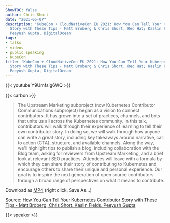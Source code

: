 ```yaml
---
ShowTOC: false
author: Chris Short
date: "2021-05-07"
description: 'KubeCon + CloudNativeCon EU 2021: How You Can Tell Your Kubernetes Contributor
  Story with These Tips - Matt Broberg & Chris Short, Red Hat; Kaslin Fields, Google;
  Peeyush Gupta, DigitalOcean'
tags:
- talks
- videos
- public speaking
- KubeCon
title: 'KubeCon + CloudNativeCon EU 2021: How You Can Tell Your Kubernetes Contributor
  Story with These Tips - Matt Broberg & Chris Short, Red Hat; Kaslin Fields, Google;
  Peeyush Gupta, DigitalOcean'
---
```


{{< youtube Y9Umfsig6WQ >}}

{{< carbon >}}

> The Upstream Marketing subproject (now Kubernetes Contributor Communications subproject) began as a vision to connect contributors. It has grown into a set of practices, channels, and bots that unite us all across the Kubernetes community. In this talk, contributors will walk through their experience of learning to tell their own contributor story. In doing so, we will walk through how anyone can write a great story, including key takeaways around narrative, call to action (CTA), structure, and available channels. Along the way, we'll highlight tips to publish a blog, including collaboration with the Blog team, asking for reviewers from Upstream Marketing, and a brief look at relevant SEO practices. Attendees will leave with a formula by which they can share their story of contributing to Kubernetes and encourage others to share their unique and personal experience. Our goal is to inspire the next generation of open source contributors through a broad range of perspectives on what it means to contribute.

Download as [MP4](https://shortcdn.com/chrisshort/How_You_Can_Tell_Your_Kubernetes_Contributor_Story_with_These_Tips.mp4) (right click, Save As...)

Source: [How You Can Tell Your Kubernetes Contributor Story with These Tips - Matt Broberg, Chris Short, Kaslin Fields, Peeyush Gupta](https://youtu.be/Y9Umfsig6WQ)

{{< speaker >}}
